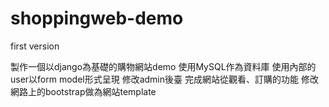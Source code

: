 # shoppingweb-demo
first version

製作一個以django為基礎的購物網站demo
使用MySQL作為資料庫
使用內部的user以form model形式呈現
修改admin後臺
完成網站從觀看、訂購的功能
修改網路上的bootstrap做為網站template

